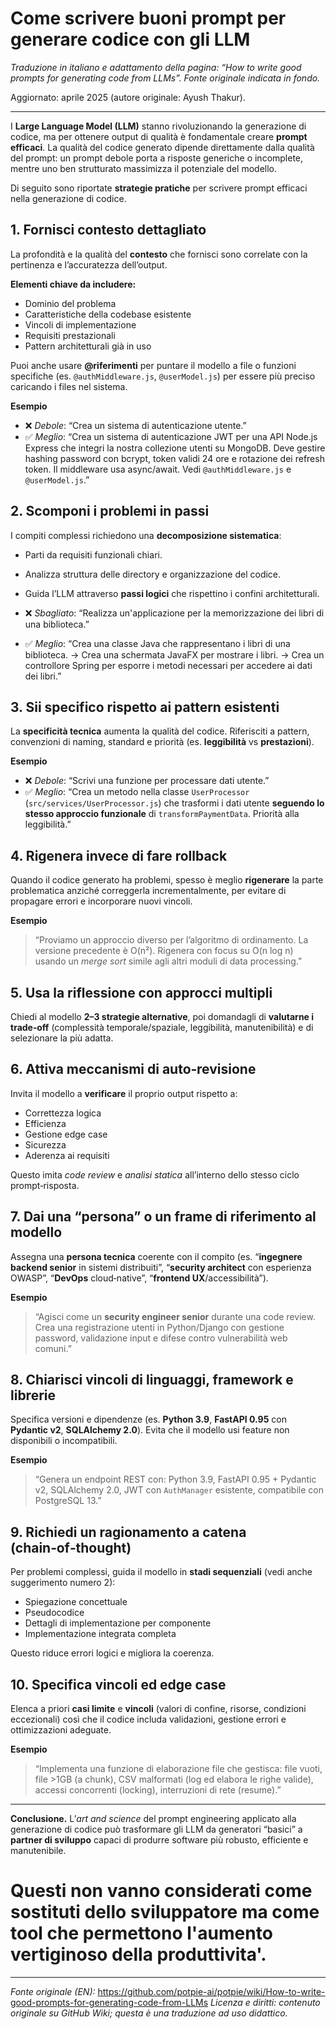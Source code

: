 # Come scrivere buoni prompt per generare codice con gli LLM
*Traduzione in italiano e adattamento della pagina: “How to write good prompts for generating code from LLMs”. Fonte originale indicata in fondo.*

Aggiornato: aprile 2025 (autore originale: Ayush Thakur).

---

I **Large Language Model (LLM)** stanno rivoluzionando la generazione di codice, ma per ottenere output di qualità è fondamentale creare **prompt efficaci**. La qualità del codice generato dipende direttamente dalla qualità del prompt: un prompt debole porta a risposte generiche o incomplete, mentre uno ben strutturato massimizza il potenziale del modello.

Di seguito sono riportate **strategie pratiche** per scrivere prompt efficaci nella generazione di codice.

## 1. Fornisci contesto dettagliato

La profondità e la qualità del **contesto** che fornisci sono correlate con la pertinenza e l’accuratezza dell’output.

**Elementi chiave da includere:**
- Dominio del problema
- Caratteristiche della codebase esistente
- Vincoli di implementazione
- Requisiti prestazionali
- Pattern architetturali già in uso

Puoi anche usare **@riferimenti** per puntare il modello a file o funzioni specifiche (es. `@authMiddleware.js`, `@userModel.js`) per essere più preciso caricando i files nel sistema.

**Esempio**
- ❌ *Debole*: “Crea un sistema di autenticazione utente.”  
- ✅ *Meglio*: “Crea un sistema di autenticazione JWT per una API Node.js Express che integri la nostra collezione utenti su MongoDB. Deve gestire hashing password con bcrypt, token validi 24 ore e rotazione dei refresh token. Il middleware usa async/await. Vedi `@authMiddleware.js` e `@userModel.js`.”

## 2. Scomponi i problemi in passi

I compiti complessi richiedono una **decomposizione sistematica**:
- Parti da requisiti funzionali chiari.
- Analizza struttura delle directory e organizzazione del codice.
- Guida l’LLM attraverso **passi logici** che rispettino i confini architetturali.

- ❌ *Sbagliato*: “Realizza un'applicazione per la memorizzazione dei libri di una biblioteca.”  
- ✅ *Meglio*: “Crea una classe Java che rappresentano i libri di una biblioteca. -> Crea una schermata JavaFX per mostrare i libri. -> Crea un controllore Spring per esporre i metodi necessari per accedere ai dati dei libri.”

## 3. Sii specifico rispetto ai pattern esistenti

La **specificità tecnica** aumenta la qualità del codice. Riferisciti a pattern, convenzioni di naming, standard e priorità (es. **leggibilità** vs **prestazioni**).

**Esempio**
- ❌ *Debole*: “Scrivi una funzione per processare dati utente.”  
- ✅ *Meglio*: “Crea un metodo nella classe `UserProcessor` (`src/services/UserProcessor.js`) che trasformi i dati utente **seguendo lo stesso approccio funzionale** di `transformPaymentData`. Priorità alla leggibilità.”

## 4. Rigenera invece di fare rollback

Quando il codice generato ha problemi, spesso è meglio **rigenerare** la parte problematica anziché correggerla incrementalmente, per evitare di propagare errori e incorporare nuovi vincoli.

**Esempio**
> “Proviamo un approccio diverso per l’algoritmo di ordinamento. La versione precedente è O(n²). Rigenera con focus su O(n log n) usando un *merge sort* simile agli altri moduli di data processing.”

## 5. Usa la riflessione con approcci multipli

Chiedi al modello **2–3 strategie alternative**, poi domandagli di **valutarne i trade‑off** (complessità temporale/spaziale, leggibilità, manutenibilità) e di selezionare la più adatta.

## 6. Attiva meccanismi di auto‑revisione

Invita il modello a **verificare** il proprio output rispetto a:
- Correttezza logica
- Efficienza
- Gestione edge case
- Sicurezza
- Aderenza ai requisiti

Questo imita *code review* e *analisi statica* all’interno dello stesso ciclo prompt‑risposta.

## 7. Dai una “persona” o un frame di riferimento al modello

Assegna una **persona tecnica** coerente con il compito (es. “**ingegnere backend senior** in sistemi distribuiti”, “**security architect** con esperienza OWASP”, “**DevOps** cloud‑native”, “**frontend UX**/accessibilità”).

**Esempio**
> “Agisci come un **security engineer senior** durante una code review. Crea una registrazione utenti in Python/Django con gestione password, validazione input e difese contro vulnerabilità web comuni.”

## 8. Chiarisci vincoli di linguaggi, framework e librerie

Specifica versioni e dipendenze (es. **Python 3.9**, **FastAPI 0.95** con **Pydantic v2**, **SQLAlchemy 2.0**). Evita che il modello usi feature non disponibili o incompatibili.

**Esempio**
> “Genera un endpoint REST con: Python 3.9, FastAPI 0.95 + Pydantic v2, SQLAlchemy 2.0, JWT con `AuthManager` esistente, compatibile con PostgreSQL 13.”

## 9. Richiedi un ragionamento a catena (chain‑of‑thought)

Per problemi complessi, guida il modello in **stadi sequenziali** (vedi anche suggerimento numero 2):
- Spiegazione concettuale
- Pseudocodice
- Dettagli di implementazione per componente
- Implementazione integrata completa

Questo riduce errori logici e migliora la coerenza.

## 10. Specifica vincoli ed edge case

Elenca a priori **casi limite** e **vincoli** (valori di confine, risorse, condizioni eccezionali) così che il codice includa validazioni, gestione errori e ottimizzazioni adeguate.

**Esempio**
> “Implementa una funzione di elaborazione file che gestisca: file vuoti, file >1GB (a chunk), CSV malformati (log ed elabora le righe valide), accessi concorrenti (locking), interruzioni di rete (resume).”

---

**Conclusione.** L’*art and science* del prompt engineering applicato alla generazione di codice può trasformare gli LLM da generatori “basici” a **partner di sviluppo** capaci di produrre software più robusto, efficiente e manutenibile. 

# **Questi non vanno considerati come sostituti dello sviluppatore ma come tool che permettono l'aumento vertiginoso della produttivita'.**

---

*Fonte originale (EN):* https://github.com/potpie-ai/potpie/wiki/How-to-write-good-prompts-for-generating-code-from-LLMs
*Licenza e diritti: contenuto originale su GitHub Wiki; questa è una traduzione ad uso didattico.*
